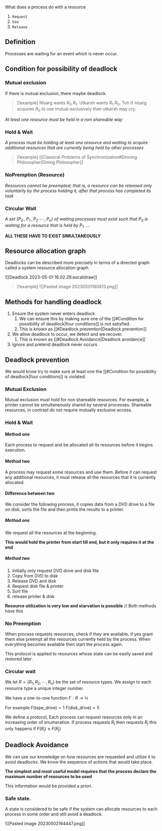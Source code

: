 What does a process do with a resource

1. `Request`
2. `Use`
3. `Release`

## Definition
Processes are waiting for an event which is never occur.

## Condition for possibility of deadlock

### Mutual exclusion
If there is mutual exclusion, there maybe deadlock.

>[!example]
>Nisarg wants $R_0$ $R_1$. 
>Utkarsh wants $R_1$ $R_0$.
> Toh if nisarg acquires $R_0$ to use mutual exclusively then utkarsh may cry.

*At least one resource must be held in a non shareable way*

### Hold & Wait

*A process must be holding at least one resource and waiting to acquire additional resources that are currently being held by other processes*

>[!example]
> [[Classical Problems of Synchronization#Dinning Philosopher|Dining Philosopher]]

### NoPremption (Resource)

*Resources cannot be preempted; that is, a resource can be released only voluntarily by the process holding it, after that process has completed its task*

### Circular Wait

*A set $\{P_0\;,P_1\;,P_2\; \cdots\;, P_n\}$ of waiting processes must exist such that $P_0$ is waiting for a resource that is held by $P_1$ ....*

**ALL THESE HAVE TO EXIST SIMULTANEOUSLY**

## Resource allocation graph

Deadlocks can be described more precisely in terms of a directed graph called a system resource allocation graph.

![[Deadlock 2023-05-01 16.02.29.excalidraw]]

>[!example]
>![[Pasted image 20230501160813.png]]

## Methods for handling deadlock

1) Ensure the system never enters deadlock
	1) We can ensure this by making sure one of the [[#Condition for possibility of deadlock|four conditions]] is not satisfied.
	2) This is known as [[#Deadlock prevention|Deadlock prevention]]
2) We allow deadlock to occur, we detect and we recover.
	1) This is known as [[#Deadlock Avoidance|Deadlock avoidance]]
3) Ignore and pretend deadlock never occurs

## Deadlock prevention

We would know try to make sure at least one the [[#Condition for possibility of deadlock|four conditions]] is violated.

### Mutual Exclusion

Mutual exclusion must hold for non shareable resources. For example, a printer cannot be  simultaneously shared by several processes. Shareable resources, in contrast do not require mutually exclusive access. 

### Hold & Wait

#### Method one

Each process to request and be allocated all its resources before it begins execution.

#### Method two

A process may request some resources and use them. Before it can request any additional resources, it must release all the resources that it is currently allocated. 


#### Difference between two

We consider the following process, it copies data from a DVD drive to a file on disk, sorts the file and then prints the results to a printer. 

##### Method one
We request all the resources at the beginning. 

**This would hold the printer from start till end, but it only requires it at the end**


##### Method two

1) Initially only request DVD drive and disk file
2) Copy from DVD to disk
3) Release DVD and disk
4) Request disk file & printer
5) Sort file
6) release printer & disk

**Resource utilization is very low and starvation is possible** // Both methods have this

### No Preemption 

When process requests resources, check if they are available, if yes grant them else preempt all the resources currently held by the process. When everything becomes available then start the process again.

This protocol is applied to resources whose state can be easily saved and restored later.

### Circular wait

We let $R = \{R_1, R_2, \cdots, R_n\}$ be the set of resource types. We assign to each resource type a unique integer number. 

We have a one-to-one function $F:R \rightarrow \mathbb{N}$

For example $F( \text{tape\_drive}) = 1$  $F( \text{disk\_drive}) = 5$  

We define a protocol, 
Each process can request resources only in an increasing order of enumeration. 
If process requests $R_i$ then requests $R_j$  this only happens if $F(R_i) \geq F(R_j)$ 


## Deadlock Avoidance

We can use our knowledge on how resources are requested and utilize it to avoid deadlocks. 
We know the sequence of actions that would take place.

**The simplest and most useful model requires that the process declare the maximum number of resources to be used**

This information would be provided a priori.

### Safe state.

A state is considered to be safe if the system can allocate resources to each process in some order and still avoid a deadlock. 

![[Pasted image 20230502164447.png]]

